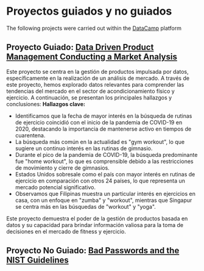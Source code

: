 # Proyectos guiados y no guiados

The following projects were carried out within the [DataCamp](https://www.datacamp.com/) platform

## Proyecto Guiado: [Data Driven Product Management Conducting a Market Analysis](https://github.com/VesnaPivac/Proyectos_guiados_y_no_guiados/tree/main/Data%20Driven%20Product%20Management%20Conducting%20a%20Market%20Analysis)

Este proyecto se centra en la gestión de productos impulsada por datos, específicamente en la realización de un análisis de mercado. A través de este proyecto, hemos explorado datos relevantes para comprender las tendencias del mercado en el sector de acondicionamiento físico y ejercicio. A continuación, se presentan los principales hallazgos y conclusiones:
**Hallazgos clave:**
- Identificamos que la fecha de mayor interés en la búsqueda de rutinas de ejercicio coincidió con el inicio de la pandemia de COVID-19 en 2020, destacando la importancia de mantenerse activo en tiempos de cuarentena.
- La búsqueda más común en la actualidad es "gym workout", lo que sugiere un continuo interés en las rutinas de gimnasio.
- Durante el pico de la pandemia de COVID-19, la búsqueda predominante fue "home workout", lo que es comprensible debido a las restricciones de movimiento y cierre de gimnasios.
- Estados Unidos sobresale como el país con mayor interés en rutinas de ejercicio en comparación con otros 24 países, lo que representa un mercado potencial significativo.
- Observamos que Filipinas muestra un particular interés en ejercicios en casa, con un enfoque en "zumba" y "workout", mientras que Singapur se centra más en las búsquedas de "workout" y "yoga".

Este proyecto demuestra el poder de la gestión de productos basada en datos y su capacidad para brindar información valiosa para la toma de decisiones en el mercado de fitness y ejercicio.


## Proyecto No Guiado: [Bad Passwords and the NIST Guidelines](https://github.com/VesnaPivac/Proyectos_guiados_y_no_guiados/tree/main/Bad%20Passwords%20and%20the%20NIST%20Guidelines)



